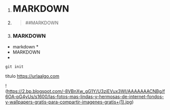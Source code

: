 1. # MARKDOWN
2. > ##MARKDOWN
3. ### MARKDOWN
* markdown *
* MARKDOWN
* 
`git init`

  titulo
  https://urlaalgo.com

  !(https://2.bp.blogspot.com/-8VBnXw_gG1Y/U3ziEVux3WI/AAAAAAACNBg/f6OA-pG4yUs/s1600/las-fotos-mas-lindas-y-hermosas-de-internet-fondos-y-wallpapers-gratis-para-compartir-imagenes-gratis+(1).jpg)
